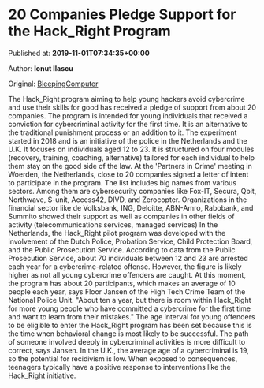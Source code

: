 
# 20 Companies Pledge Support for the Hack_Right Program

Published at: **2019-11-01T07:34:35+00:00**

Author: **Ionut Ilascu**

Original: [BleepingComputer](https://www.bleepingcomputer.com/news/security/20-companies-pledge-support-for-the-hack-right-program/)

The Hack_Right program aiming to help young hackers avoid cybercrime and use their skills for good has received a pledge of support from about 20 companies.
The program is intended for young individuals that received a conviction for cybercriminal activity for the first time. It is an alternative to the traditional punishment process or an addition to it.
The experiment started in 2018 and is an initiative of the police in the Netherlands and the U.K. It focuses on individuals aged 12 to 23. It is structured on four modules (recovery, training, coaching, alternative) tailored for each individual to help them stay on the good side of the law.
At the 'Partners in Crime' meeting in Woerden, the Netherlands, close to 20 companies signed a letter of intent to participate in the program.
The list includes big names from various sectors. Among them are cybersecurity companies like Fox-IT, Secura, Qbit, Northwave, S-unit, Access42, DIVD, and Zerocopter.
Organizations in the financial sector like de Volksbank, ING, Deloitte, ABN-Amro, Rabobank, and Summito showed their support as well as companies in other fields of activity (telecommunications services, managed services)
In the Netherlands, the Hack_Right pilot program was developed with the involvement of the Dutch Police, Probation Service, Child Protection Board, and the Public Prosecution Service.
According to data from the Public Prosecution Service, about 70 individuals between 12 and 23 are arrested each year for a cybercrime-related offense. However, the figure is likely higher as not all young cybercrime offenders are caught.
At this moment, the program has about 20 participants, which makes an average of 10 people each year, says Floor Jansen of the High Tech Crime Team of the National Police Unit.
"About ten a year, but there is room within Hack_Right for more young people who have committed a cybercrime for the first time and want to learn from their mistakes."
The age interval for young offenders to be eligible to enter the Hack_Right program has been set because this is the time when behavioral change is most likely to be successful.
The path of someone involved deeply in cybercriminal activities is more difficult to correct, says Jansen.
In the U.K., the average age of a cybercriminal is 19, so the potential for recidivism is low. When exposed to consequences, teenagers typically have a positive response to interventions like the Hack_Right initiative.
